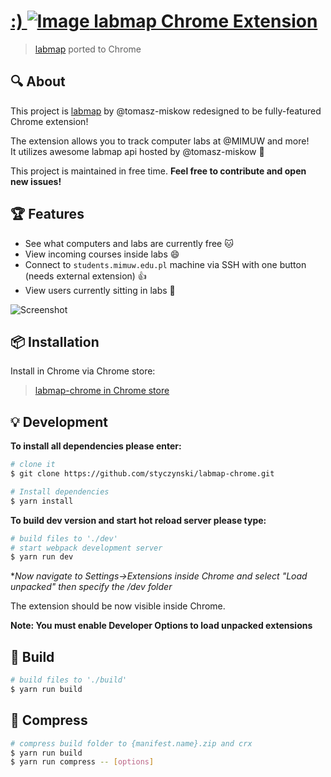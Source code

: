 #  [:) ![Image](https://raw.githubusercontent.com/styczynski/labmap-chrome/master/chrome/assets/img/icon-48.png) labmap Chrome Extension](https://chrome.google.com/webstore/detail/labmap-chrome/jlckjaecjhjmcfcgphekojamfgdbjioe)
> [labmap](https://github.com/tomasz-miskow/labmap) ported to Chrome

## :mag: About

This project is [labmap](https://github.com/tomasz-miskow/labmap) by @tomasz-miskow redesigned
to be fully-featured Chrome extension!

The extension allows you to track computer labs at @MIMUW and more!<br>
It utilizes awesome labmap api hosted by @tomasz-miskow :rocket:

This project is maintained in free time. **Feel free to contribute and open new issues!**

## :trophy: Features

* See what computers and labs are currently free :cat:
* View incoming courses inside labs :smile:
* Connect to `students.mimuw.edu.pl` machine via SSH with one button (needs external extension) :+1:
* View users currently sitting in labs :tada:

![Screenshot](https://raw.githubusercontent.com/styczynski/labmap-chrome/master/static/screenshot.png)

## :package: Installation

Install in Chrome via Chrome store:

> [labmap-chrome in Chrome store](https://chrome.google.com/webstore/detail/labmap-chrome/jlckjaecjhjmcfcgphekojamfgdbjioe)

## :bulb: Development

**To install all dependencies please enter:**
```bash
# clone it
$ git clone https://github.com/styczynski/labmap-chrome.git

# Install dependencies
$ yarn install
```

**To build dev version and start hot reload server please type:**

```bash
# build files to './dev'
# start webpack development server
$ yarn run dev
```

**Now navigate to Settings->Extensions inside Chrome and select "Load unpacked" then specify the /dev folder*

The extension should be now visible inside Chrome.

**Note: You must enable Developer Options to load unpacked extensions**

## :hammer: Build

```bash
# build files to './build'
$ yarn run build
```

## :straight_ruler: Compress

```bash
# compress build folder to {manifest.name}.zip and crx
$ yarn run build
$ yarn run compress -- [options]
```
